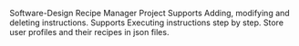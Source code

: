 Software-Design Recipe Manager Project 
Supports Adding, modifying and deleting instructions.
Supports Executing instructions step by step.
Store user profiles and their recipes in json files.
